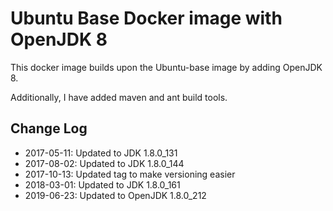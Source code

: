 # Ubuntu Base Docker image with OpenJDK 8

This docker image builds upon the Ubuntu-base image by adding OpenJDK 8.

Additionally, I have added maven and ant build tools.

## Change Log

- 2017-05-11: Updated to JDK 1.8.0_131
- 2017-08-02: Updated to JDK 1.8.0_144
- 2017-10-13: Updated tag to make versioning easier
- 2018-03-01: Updated to JDK 1.8.0_161
- 2019-06-23: Updated to OpenJDK 1.8.0_212
